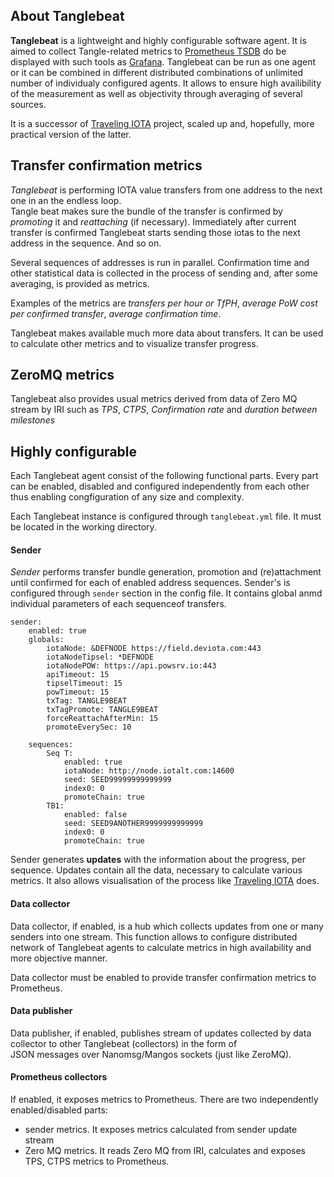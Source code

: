 ## About Tanglebeat
**Tanglebeat** is a lightweight and highly configurable 
software agent. It is aimed to collect Tangle-related metrics to 
[Prometheus TSDB](https://prometheus.io/) do be displayed with such tools
as [Grafana](https://grafana.com). Tanglebeat can be run as one agent or it can be combined in different distributed combinations of unlimited number of individualy configured agents. It allows to ensure high availibility of the measurement as well as objectivity through averaging of several sources. 

It is a successor of [Traveling IOTA](http://traviota.iotalt.com) project, 
scaled up and, hopefully, more practical version of the latter.

## Transfer confirmation metrics

_Tanglebeat_ is performing IOTA value transfers from one address 
to the next one in an the endless loop.  
Tangle beat makes sure the bundle of the transfer is confirmed by _promoting_
it and _reattaching_ (if necessary). 
Immediately after current transfer is confirmed Tanglebeat starts sending 
those iotas to the next address in the sequence. And so on.

Several sequences of addresses is run in parallel. 
Confirmation time and other statistical data is collected in 
the process of sending and, after some averaging, is provided as 
metrics. 

Examples of the metrics are _transfers per hour or TfPH_, _average PoW cost per confirmed transfer_, _average confirmation time_.

Tanglebeat makes available much more data about transfers. It can be used to calculate other metrics and to visualize transfer progress.

## ZeroMQ metrics

Tanglebeat also provides usual metrics derived from data of Zero MQ stream by IRI such as _TPS_, _CTPS_, _Confirmation rate_ and _duration between milestones_

## Highly configurable

Each Tanglebeat agent consist of the following functional 
parts. Every part can be enabled, disabled and configured
independently from each other thus enabling congfiguration of any size and complexity.

Each Tanglebeat instance is configured through `tanglebeat.yml` file. It must be located in the working directory.

#### Sender

_Sender_ performs transfer bundle generation, promotion and 
(re)attachment until confirmed for each of enabled address sequences. 
Sender's is configured through `sender` section in the config file. It contains global anmd individual parameters 
of each sequenceof transfers.
```
sender:
    enabled: true
    globals:
        iotaNode: &DEFNODE https://field.deviota.com:443    
        iotaNodeTipsel: *DEFNODE              
        iotaNodePOW: https://api.powsrv.io:443
        apiTimeout: 15
        tipselTimeout: 15
        powTimeout: 15
        txTag: TANGLE9BEAT
        txTagPromote: TANGLE9BEAT
        forceReattachAfterMin: 15
        promoteEverySec: 10
        
    sequences:
        Seq T:
            enabled: true
            iotaNode: http://node.iotalt.com:14600
            seed: SEED99999999999999
            index0: 0
            promoteChain: true
        TB1:
            enabled: false
            seed: SEED9ANOTHER9999999999999
            index0: 0
            promoteChain: true
```
Sender generates **updates** with the information 
about the progress, per sequence. Updates contain all the data, 
necessary to calculate various metrics. 
It also allows visualisation of the process 
like [Traveling IOTA](http://traviota.iotalt.com) does.
 
#### Data collector

Data collector, if enabled, is a hub which collects updates from one or many 
senders into one stream. 
This function allows to configure distributed network of Tanglebeat 
agents to calculate metrics in high availability and more objective
manner.

Data collector must be enabled to provide transfer confirmation metrics
to Prometheus.

#### Data publisher

Data publisher, if enabled, publishes stream of updates collected 
by data collector to other Tanglebeat (collectors) in the form of  
JSON messages over Nanomsg/Mangos sockets (just like ZeroMQ).

#### Prometheus collectors
If enabled, it exposes metrics to Prometheus. There are two 
independently enabled/disabled parts:
- sender metrics. It exposes metrics calculated from sender update stream 
- Zero MQ metrics. It reads Zero MQ from IRI, calculates and exposes 
TPS, CTPS metrics to Prometheus.

